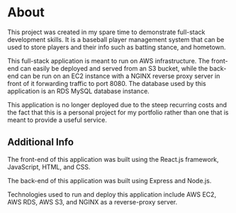 # About

This project was created in my spare time to demonstrate full-stack development skills. It is a baseball player management system that can be used to store players and their info such as batting stance, and hometown.

This full-stack application is meant to run on AWS infrastructure. The front-end can easily be deployed and served from an S3 bucket, while the back-end can be run on an EC2 instance with a NGINX reverse proxy server in front of it forwarding traffic to port 8080. The database used by this application is an RDS MySQL database instance.

This application is no longer deployed due to the steep recurring costs and the fact that this is a personal project for my portfolio rather than one that is meant to provide a useful service.

## Additional Info

The front-end of this application was built using the React.js framework, JavaScript, HTML, and CSS.

The back-end of this application was built using Express and Node.js.

Technologies used to run and deploy this application include AWS EC2, AWS RDS, AWS S3, and NGINX as a reverse-proxy server.
